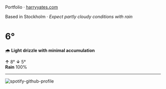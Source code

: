 Portfolio · [harryyates.com](https://harryyates.com)

<!-- WEATHER_START -->
Based in Stockholm · *Expect partly cloudy conditions with rain*

# 6°
🌧️ **Light drizzle with minimal accumulation**

**↑** 8° **↓** 5°  
**Rain** 100%

---
<!-- WEATHER_END -->

<p align="left">
  <a>
    <img src="https://spotify-github-profile.kittinanx.com/api/view?uid=bigbello&cover_image=true&theme=natemoo-re&show_offline=true&background_color=121212&interchange=false&bar_color=53b14f&bar_color_cover=false" alt="spotify-github-profile">
  </a>
</p>